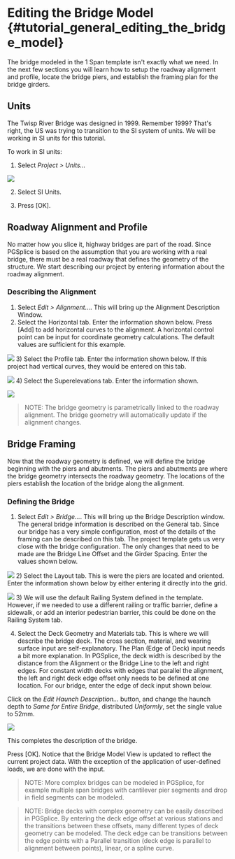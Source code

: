 Editing the Bridge Model {#tutorial_general_editing_the_bridge_model}
==============================
The bridge modeled in the 1 Span template isn't exactly what we need. In the next few sections you will learn how to setup the roadway alignment and profile, locate the bridge piers, and establish the framing plan for the bridge girders.

Units
-----
The Twisp River Bridge was designed in  1999. Remember 1999? That's right, the US was trying to transition to the SI system of units. We will be working in SI units for this tutorial.

To work in SI units:

1) Select *Project > Units...*

 ![](Tutorial_General_Units.png)

2) Select SI Units.

3) Press [OK].

Roadway Alignment and Profile
-----------------------------
No matter how you slice it, highway bridges are part of the road. Since PGSplice is based on the assumption that you are working with a real bridge, there must be a real roadway that defines the geometry of the structure. We start describing our project by entering information about the roadway alignment.

### Describing the Alignment ###
1) Select *Edit > Alignment...*. This will bring up the Alignment Description Window. 
2) Select the Horizontal tab. Enter the information shown below. Press [Add] to add horizontal curves to the alignment. A horizontal control point can be input for coordinate geometry calculations. The default values are sufficient for this example. 

![](Tutorial_General_Alignment_Horizontal.png) 
3) Select the Profile tab. Enter the information shown below. If this project had vertical curves, they would be entered on this tab. 

![](Tutorial_General_Alignment_Profile.png)
4) Select the Superelevations tab. Enter the information shown.

![](Tutorial_General_Alignment_Superelevation.png)

> NOTE: The bridge geometry is parametrically linked to the roadway alignment. The bridge geometry will automatically update if the alignment changes.

Bridge Framing
--------------
Now that the roadway geometry is defined, we will define the bridge beginning with the piers and abutments. The piers and abutments are where the bridge geometry intersects the roadway geometry. The locations of the piers establish the location of the bridge along the alignment.

### Defining the Bridge ###
1) Select *Edit > Bridge...*. This will bring up the Bridge Description window. The general bridge information is described on the General tab. Since our bridge has a very simple configuration, most of the details of the framing can be described on this tab. The project template gets us very close with the bridge configuration. The only changes that need to be made are the Bridge Line Offset and the Girder Spacing. Enter the values shown below. 

![](Tutorial_General_Bridge_Description_General.png)
2) Select the Layout tab. This is were the piers are located and oriented. Enter the information shown below by either entering it directly into the grid. 

![](Tutorial_General_Bridge_Description_Layout.png)
3) We will use the default Railing System defined in the template. However, if we needed to use a different railing or traffic barrier, define a sidewalk, or add an interior pedestrian barrier, this could be done on the Railing System tab.

4) Select the Deck Geometry and Materials tab. This is where we will describe the bridge deck. The cross section, material, and wearing surface input are self-explanatory. The Plan (Edge of Deck) input needs a bit more explanation. In PGSplice, the deck width is described by the distance from the Alignment or the Bridge Line to the left and right edges. For constant width decks with edges that parallel the alignment, the left and right deck edge offset only needs to be defined at one location. For our bridge, enter the edge of deck input shown below. 

Click on the *Edit Haunch Description...* button, and change the haunch depth to *Same for Entire Bridge*, distributed *Uniformly*, set the single value to 52mm.

![](Tutorial_General_Bridge_Description_Deck.png)

This completes the description of the bridge.

Press [OK]. Notice that the Bridge Model View is updated to reflect the current project data. With the exception of the application of user-defined loads, we are done with the input.


> NOTE: More complex bridges can be modeled in PGSplice, for example multiple span bridges with cantilever pier segments and drop in field segments can be modeled.

> NOTE: Bridge decks with complex geometry can be easily described in PGSplice. By entering the deck edge offset at various stations and the transitions between these offsets, many different types of deck geometry can be modeled. The deck edge can be transitions between the edge points with a Parallel transition (deck edge is parallel to alignment between points), linear, or a spline curve.
